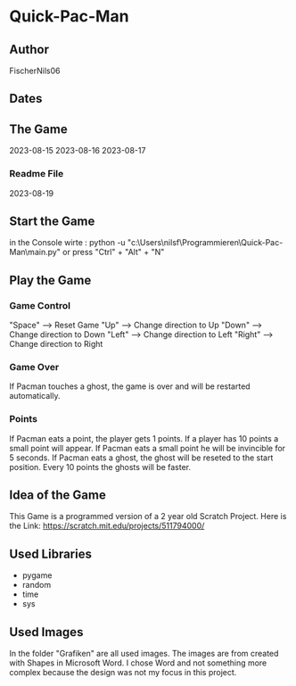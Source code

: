 # Quick-Pac-Man

## Author
FischerNils06

## Dates
## The Game
2023-08-15
2023-08-16
2023-08-17
### Readme File
2023-08-19

## Start the Game
in the Console wirte : python -u "c:\Users\nilsf\Programmieren\Quick-Pac-Man\main.py"
or press "Ctrl" + "Alt" + "N"

## Play the Game
### Game Control
"Space" --> Reset Game
"Up" --> Change direction to Up
"Down" --> Change direction to Down
"Left" --> Change direction to Left
"Right" --> Change direction to Right
### Game Over
If Pacman touches a ghost, the game is over and will be restarted automatically.
### Points
If Pacman eats a point, the player gets 1 points.
If a player has 10 points a small point will appear. If Pacman eats a small point he will be invincible for 5 seconds.
If Pacman eats a ghost, the ghost will be reseted to the start position.
Every 10 points the ghosts will be faster.

## Idea of the Game
This Game is a programmed version of a 2 year old Scratch Project. Here is the Link:
https://scratch.mit.edu/projects/511794000/

## Used Libraries
- pygame
- random
- time
- sys

## Used Images
In the folder "Grafiken" are all used images. The images are from created with Shapes in Microsoft Word.
I chose Word and not something more complex because the design was not my focus in this project.

